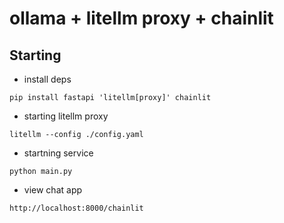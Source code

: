 # ollama + litellm proxy + chainlit 

## Starting

* install deps

```code
pip install fastapi 'litellm[proxy]' chainlit 
```

* starting litellm proxy

```code
litellm --config ./config.yaml
```

* startning  service

```code
python main.py
```

* view chat app

```code
http://localhost:8000/chainlit
```